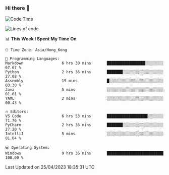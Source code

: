 ### Hi there 👋

<!--
**RoiexLee/RoiexLee** is a ✨ _special_ ✨ repository because its `README.md` (this file) appears on your GitHub profile.

Here are some ideas to get you started:

- 🔭 I’m currently working on ...
- 🌱 I’m currently learning ...
- 👯 I’m looking to collaborate on ...
- 🤔 I’m looking for help with ...
- 💬 Ask me about ...
- 📫 How to reach me: ...
- 😄 Pronouns: ...
- ⚡ Fun fact: ...
-->

<!--START_SECTION:waka-->
![Code Time](http://img.shields.io/badge/Code%20Time-248%20hrs%2025%20mins-blue)

![Lines of code](https://img.shields.io/badge/From%20Hello%20World%20I%27ve%20Written-39.5%20thousand%20lines%20of%20code-blue)

📊 **This Week I Spent My Time On** 

```text
🕑︎ Time Zone: Asia/Hong_Kong

💬 Programming Languages: 
Markdown                 6 hrs 30 mins       █████████████████░░░░░░░░   67.67 % 
Python                   2 hrs 36 mins       ███████░░░░░░░░░░░░░░░░░░   27.08 % 
Assembly                 19 mins             █░░░░░░░░░░░░░░░░░░░░░░░░   03.30 % 
Java                     5 mins              ░░░░░░░░░░░░░░░░░░░░░░░░░   01.01 % 
YAML                     2 mins              ░░░░░░░░░░░░░░░░░░░░░░░░░   00.43 % 

🔥 Editors: 
VS Code                  6 hrs 53 mins       ██████████████████░░░░░░░   71.76 % 
PyCharm                  2 hrs 36 mins       ███████░░░░░░░░░░░░░░░░░░   27.20 % 
IntelliJ                 5 mins              ░░░░░░░░░░░░░░░░░░░░░░░░░   01.04 % 

💻 Operating System: 
Windows                  9 hrs 36 mins       █████████████████████████   100.00 % 
```


 Last Updated on 25/04/2023 18:35:31 UTC
<!--END_SECTION:waka-->
